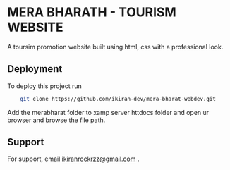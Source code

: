 
# MERA BHARATH - TOURISM WEBSITE


A toursim promotion website built using html, css with a professional look.


## Deployment

To deploy this project run

```bash
    git clone https://github.com/ikiran-dev/mera-bharat-webdev.git
```




Add the merabharat folder to xamp server httdocs folder and open ur browser and browse the file path.





## Support

For support, email ikiranrockrzz@gmail.com .

